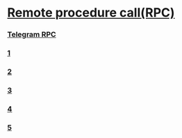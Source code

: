# [Remote procedure call(RPC)](https://en.wikipedia.org/wiki/Remote_procedure_call)

### [Telegram RPC](https://core.telegram.org/mtproto/service_messages)
### [1](https://www.youtube.com/watch?v=PtEkcBRO6dk)
### [2](https://www.youtube.com/watch?v=cf2iw6FoKeI)
### [3](https://www.youtube.com/watch?v=PtEkcBRO6dk)
### [4](https://www.youtube.com/watch?v=gpzYy9-VlDc)
### [5]()
### []()
### []()
### []()
### []()
### []()
### []()
### []()
